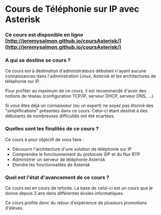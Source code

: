 # Cours de Téléphonie sur IP avec Asterisk

### Ce cours est disponible en ligne [http://jeremysalmon.github.io/coursAsterisk/](http://jeremysalmon.github.io/coursAsterisk/)

### A qui se destine se cours ?

Ce cours est à destination d'administrateurs débutant n'ayant aucune connaissances dans l'administration Linux, Asterisk et les architectures de téléphonie sur IP.

Pour profiter au maximum de ce cours, il est recommandé d'avoir des notions de réseau (configuration TCP/IP, serveur DHCP, serveur DNS, ...).

Si vous êtes déjà un connaisseur (ou un expert) ne soyez pas étonné des "simplifications" présentes dans ce cours. Celui-ci étant destiné à des débutants de nombreuses difficultés ont été ecartées. 

### Quelles sont les finalités de ce cours ?

Ce cours à pour objectif de vous faire :
* Découvrir l'architecture d'une solution de téléphonie sur IP
* Comprendre le fonctionnement du protocole SIP et du flux RTP
* Administrer un serveur de téléphonie Asterisk
* Etendre les fonctionnalités de Asterisk

### Quel est l'état d'avancement de ce cours ?

Ce cours est en cours de refonte. La base de celui-ci est un cours que je donne depuis 3 ans dans différentes écoles informatiques.

Ce cours profite donc du retour d'expérience de plusieurs promotions d'élèves.



